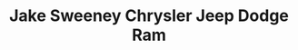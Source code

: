 ---
title: "Jake Sweeney Chrysler Jeep Dodge Ram"
url: /cincinnati/jake-sweeney-chrysler-jeep-dodge-ram/
shop: car
---